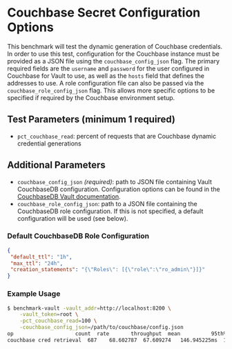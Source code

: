 # Couchbase Secret Configuration Options

This benchmark will test the dynamic generation of Couchbase credentials. In order to use this test, configuration for the Couchbase instance must be provided as a JSON file using the `couchbase_config_json` flag. The primary required fields are the `username` and `password` for the user configured in Couchbase for Vault to use, as well as the `hosts` field that defines the addresses to use. A role configuration file can also be passed via the `couchbase_role_config_json` flag. This allows more specific options to be specified if required by the Couchbase environment setup.

## Test Parameters (minimum 1 required)

- `pct_couchbase_read`: percent of requests that are Couchbase dynamic credential generations

## Additional Parameters

- `couchbase_config_json` _(required)_: path to JSON file containing Vault CouchbaseDB configuration.  Configuration options can be found in the [CouchbaseDB Vault documentation](https://www.vaultproject.io/api-docs/secret/databases/couchbase#configure-connection).
- `couchbase_role_config_json`: path to a JSON file containing the CouchbaseDB role configuration. If this is not specified, a default configuration will be used (see below).

### Default CouchbaseDB Role Configuration

```json
{
 "default_ttl": "1h",
 "max_ttl": "24h",
 "creation_statements": "{\"Roles\": [{\"role\":\"ro_admin\"}]}"
}
```

### Example Usage

```bash
$ benchmark-vault -vault_addr=http://localhost:8200 \
    -vault_token=root \
    -pct_couchbase_read=100 \
    -couchbase_config_json=/path/to/couchbase/config.json
op                    count  rate       throughput  mean          95th%         99th%         successRatio
couchbase cred retrieval  687    68.602787  67.609274   146.945225ms  153.417724ms  176.005047ms  100.00%
```
